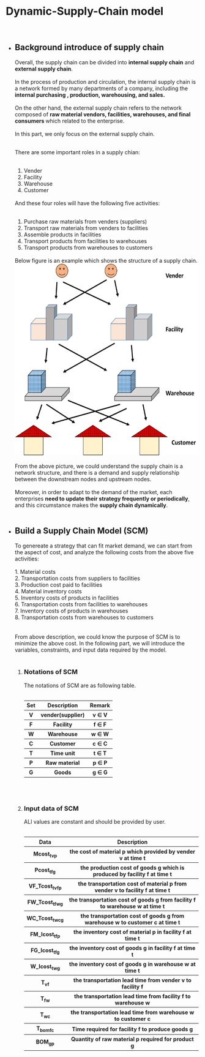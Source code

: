 # Dynamic-Supply-Chain model
<br>
<ul>
<li><h2><b>Background introduce of supply chain</b></h2></li>
Overall, the supply chain can be divided into <b>internal supply chain</b> and <b>external supply chain</b>.
<br><br>
In the process of production and circulation, the internal supply chain is a network formed by many departments of a company, including the <b>internal purchasing , production, warehousing, and sales.</b>
<br><br>
On the other hand, the external supply chain refers to the network composed of <b>raw material vendors, facilities, warehouses, and final consumers </b> which related to the enterprise.
<br><br>
In this part, we only focus on the external supply chain.
<br><br>

There are some important roles in a supply chian:
<br><br>
<ol>
<li> Vender <br>  </li>
<li> Facility <br>  </li>
<li> Warehouse <br>  </li>
<li> Customer <br>  </li>
</ol>
<br>
And these four roles will have the following five activities:<br><br>
<ol>
<li> Purchase raw materials from venders (suppliers)<br></li>
<li> Transport raw materials from venders to facilities<br></li>
<li> Assemble products in facilities<br></li>
<li> Transport products from facilities to warehouses<br></li>
<li> Transport products from warehouses to customers<br></li>
</ol>
<br>
Below figure is an example which shows the structure of a supply chain. 
<br>
<img src=https://github.com/peng1055/Dynamic-Supply-Chain/blob/master/activities.png width="500" height="500">
<br>
<br>
From the above picture, we could understand the supply chain is a network structure, and there is a demand and supply relationship between the downstream nodes and upstream nodes.
<br><br>
Moreover, in order to adapt to the demand of the market, each enterprises <b>need to update their strategy frequently or periodically</b>, and this circumstance makes the <b>supply chain dynamically</b>.
<br>
<br>
<li><h2><b> Build a Supply Chain Model (SCM)</b></h2></li>
To genereate a strategy that can fit market demand, we can start from the aspect of cost, and analyze the following costs from the above five activities:<br><br>
1. Material costs<br>
2. Transportation costs from suppliers to facilities<br>
3. Production cost paid to facilities<br>
4. Material inventory costs<br>
5. Inventory costs of products in facilities<br>
6. Transportation costs from facilities to warehouses<br>
7. Inventory costs of products in warehouses<br>
8. Transportation costs from warehouses to customers<br>
<br><br>
From above description, we could know the purpose of SCM is to minimize the above cost. 
In the following part, we will introduce the variables, constraints, and input data required by the model.
<br><br>
<ol>
<li><h3><b> Notations of SCM</b></h3></li>
The notations of SCM are as following table. 
<br><br>
<table>
<tr>
<th>Set</th> <th>Description</th> <th>Remark </th>
</tr>
<tr>
<th>V</th> <th>vender(supplier)</th> <th>v ∈ V </th>
</tr>
<tr>
<th>F</th> <th>Facility</th> <th>f ∈ F </th>
</tr>
<tr>
<th>W</th> <th>Warehouse</th> <th>w ∈ W </th>
</tr>
<tr>
<th>C</th> <th>Customer</th> <th>c ∈ C </th>
</tr>
<tr>
<th>T</th> <th>Time unit</th> <th>t ∈ T </th>
</tr>
<tr>
<th>P</th> <th>Raw material</th> <th>p ∈ P </th>
</tr>
<tr>
<th>G</th> <th>Goods</th> <th>g ∈ G </th>
</tr>
</table>
<br><br>

<li><h3><b> Input data of SCM</b></h3></li>
ALl values are constant and should be provided by user. 
<br><br>
<table>
<tr>
<th>Data</th> <th>Description</th> 
</tr>
<tr>
<th>Mcost<sub>tvp</sub></th> <th>the cost of material p which provided by vender v at time t</th> 
</tr>
<tr>
<th>Pcost<sub>tfg</sub> </th><th>the production cost of goods g which is produced by facility f at time t</th>
</tr>
<tr>
<th>VF_Tcost<sub>tvfp</sub> </th><th>the transportation cost of material p from vender v to facility f at time t</th>
</tr>
<tr>
<th>FW_Tcost<sub>tfwg</sub> </th><th>the transportation cost of goods g from facility f to warehouse w at time t</th>
</tr>
<tr>
<th>WC_Tcost<sub>twcg</sub> </th><th>the transportation cost of goods g from warehouse w to customer c at time t</th>
</tr>
<tr>
<th>FM_Icost<sub>tfp</sub> </th><th>the inventory cost of material p in facility f at time t</th>
</tr>
<tr>
<th>FG_Icost<sub>tfg</sub> </th><th>the inventory cost of goods g in facility f at time t</th>
</tr>
<tr>
<th>W_Icost<sub>twg</sub> </th><th>the inventory cost of goods g in warehouse w at time t</th>
</tr>
<tr>
<th>T<sub>vf</sub> </th><th>the transportation lead time from vender v to facility f</th>
</tr>
<tr>
<th>T<sub>fw</sub> </th><th>the transportation lead time from facility f to warehouse w</th>
</tr>
<tr>
<th>T<sub>wc</sub> </th><th>the transportation lead time from warehouse w to customer c</th>
</tr>
<tr>
<th>T<sub>bomfc</sub> </th><th>Time required for facility f to produce goods g</th>
</tr>
<tr>
<th>BOM<sub>gp</sub> </th><th>Quantity of raw material p required for product g</th>
</tr>


















</ol>
</ul>
